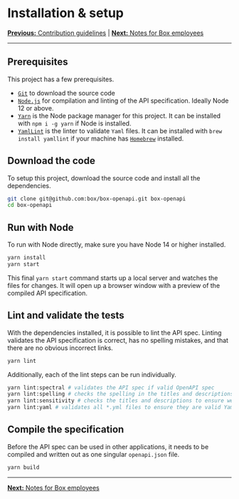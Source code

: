 # Installation & setup

[**Previous:** Contribution guidelines](../CONTRIBUTING.md) |
[**Next:** Notes for Box employees](./boxers.md)

---

## Prerequisites

This project has a few prerequisites.

* [`Git`](https://git-scm.com/) to download the source code
* [`Node.js`](https://nodejs.org/) for compilation and linting of the API
  specification. Ideally Node 12 or above.
* [`Yarn`](https://yarnpkg.com/) is the Node package manager for this project.
  It can be installed with `npm i -g yarn` if Node is installed.
* [`YamlLint`](https://github.com/adrienverge/yamllint) is the linter to validate
  `Yaml` files. It can be installed with `brew install yamllint` if your machine
  has [`Homebrew`](https://brew.sh) installed.

## Download the code

To setup this project, download the source code and install all the
dependencies.

```sh
git clone git@github.com:box/box-openapi.git box-openapi
cd box-openapi
```

## Run with Node

To run with Node directly, make sure you have Node 14 or higher installed.

```sh
yarn install
yarn start
```

This final `yarn start` command starts up a local server and watches the files
for changes. It will open up a browser window with a preview of the compiled API
specification.

## Lint and validate the tests

With the dependencies installed, it is possible to lint the API spec. Linting
validates the API specification is correct, has no spelling mistakes, and that
there are no obvious incorrect links.

```sh
yarn lint
```

Additionally, each of the lint steps can be run individually.

<!-- markdownlint-disable line-length -->

```sh
yarn lint:spectral # validates the API spec if valid OpenAPI spec
yarn lint:spelling # checks the spelling in the titles and descriptions
yarn lint:sensitivity # checks the titles and descriptions to ensure we do not use an insensitive language
yarn lint:yaml # validates all *.yml files to ensure they are valid Yaml
```

<!-- markdownlint-enable line-length -->

## Compile the specification

Before the API spec can be used in other applications, it needs to be
compiled and written out as one singular `openapi.json` file.

```sh
yarn build
```

---

[**Next:** Notes for Box employees](./boxers.md)
